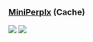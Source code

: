 ### [MiniPerplx](https://github.com/zaidmukaddam/miniperplx) (Cache)

![](https://img.shields.io/github/license/zaidmukaddam/miniperplx)
![](https://img.shields.io/badge/Vercel-black?style=flat&logo=Vercel&logoColor=white)